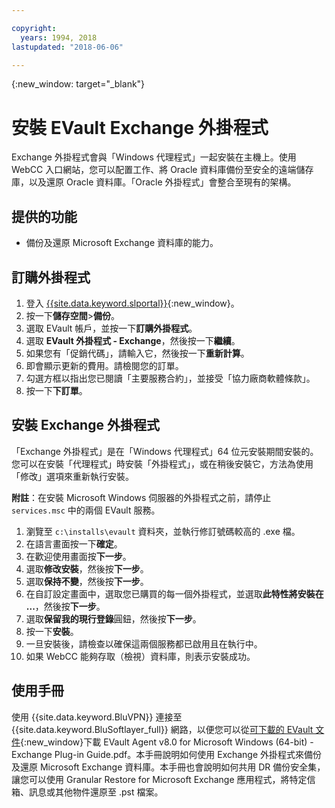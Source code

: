 ```yaml
---

copyright:
  years: 1994, 2018
lastupdated: "2018-06-06"

---
```

{:new_window: target="_blank"}

# 安裝 EVault Exchange 外掛程式

Exchange 外掛程式會與「Windows 代理程式」一起安裝在主機上。使用 WebCC 入口網站，您可以配置工作、將 Oracle 資料庫備份至安全的遠端儲存庫，以及還原 Oracle 資料庫。「Oracle 外掛程式」會整合至現有的架構。

## 提供的功能

- 備份及還原 Microsoft Exchange 資料庫的能力。

## 訂購外掛程式

1. 登入 [{{site.data.keyword.slportal}}](https://control.softlayer.com/){:new_window}。
2. 按一下**儲存空間**>**備份**。
3. 選取 EVault 帳戶，並按一下**訂購外掛程式**。
4. 選取 **EVault 外掛程式 - Exchange**，然後按一下**繼續**。
5. 如果您有「促銷代碼」，請輸入它，然後按一下**重新計算**。
6. 即會顯示更新的費用。請檢閱您的訂單。
7. 勾選方框以指出您已閱讀「主要服務合約」，並接受「協力廠商軟體條款」。 
8. 按一下**下訂單**。

## 安裝 Exchange 外掛程式

「Exchange 外掛程式」是在「Windows 代理程式」64 位元安裝期間安裝的。您可以在安裝「代理程式」時安裝「外掛程式」，或在稍後安裝它，方法為使用「修改」選項來重新執行安裝。

**附註**：在安裝 Microsoft Windows 伺服器的外掛程式之前，請停止 `services.msc` 中的兩個 EVault 服務。  

1. 瀏覽至 `c:\installs\evault` 資料夾，並執行修訂號碼較高的 .exe 檔。
2. 在語言畫面按一下**確定**。
3. 在歡迎使用畫面按**下一步**。
4. 選取**修改安裝**，然後按**下一步**。
5. 選取**保持不變**，然後按**下一步**。
6. 在自訂設定畫面中，選取您已購買的每一個外掛程式，並選取**此特性將安裝在 ...**，然後按**下一步**。
7. 選取**保留我的現行登錄**圓鈕，然後按**下一步**。
8. 按一下**安裝**。
9. 一旦安裝後，請檢查以確保這兩個服務都已啟用且在執行中。
10. 如果 WebCC 能夠存取（檢視）資料庫，則表示安裝成功。 

## 使用手冊

使用 {{site.data.keyword.BluVPN}} 連接至 {{site.data.keyword.BluSoftlayer_full}} 網路，以便您可以從[可下載的 EVault 文件](http://downloads.service.softlayer.com/evault/Documentation/){:new_window}下載 EVault Agent v8.0 for Microsoft Windows (64-bit) - Exchange Plug-in Guide.pdf。本手冊說明如何使用 Exchange 外掛程式來備份及還原 Microsoft Exchange 資料庫。本手冊也會說明如何共用 DR 備份安全集，讓您可以使用 Granular Restore for Microsoft Exchange 應用程式，將特定信箱、訊息或其他物件還原至 .pst 檔案。


